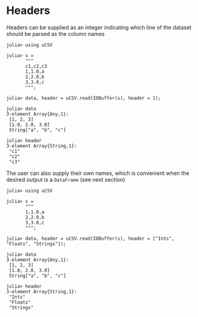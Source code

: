 # Headers

Headers can be supplied as an integer indicating which line of the dataset should be parsed as the column names
```jldoctest
julia> using uCSV

julia> s =
       """
       c1,c2,c3
       1,1.0,a
       2,2.0,b
       3,3.0,c
       """;

julia> data, header = uCSV.read(IOBuffer(s), header = 1);

julia> data
3-element Array{Any,1}:
 [1, 2, 3]
 [1.0, 2.0, 3.0]
 String["a", "b", "c"]

julia> header
3-element Array{String,1}:
 "c1"
 "c2"
 "c3"

```

The user can also supply their own names, which is convenient when the desired output is a `DataFrame` (see next section)
```jldoctest
julia> using uCSV

julia> s =
       """
       1,1.0,a
       2,2.0,b
       3,3.0,c
       """;

julia> data, header = uCSV.read(IOBuffer(s), header = ["Ints", "Floats", "Strings"]);

julia> data
3-element Array{Any,1}:
 [1, 2, 3]
 [1.0, 2.0, 3.0]
 String["a", "b", "c"]

julia> header
3-element Array{String,1}:
 "Ints"
 "Floats"
 "Strings"

```
